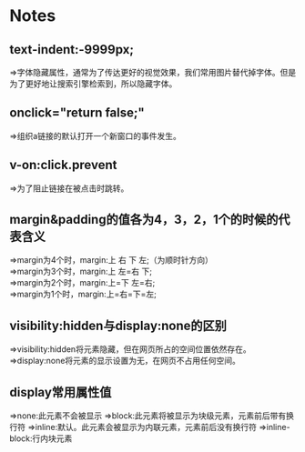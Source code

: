# Notes
## text-indent:-9999px;
=>字体隐藏属性，通常为了传达更好的视觉效果，我们常用图片替代掉字体。但是为了更好地让搜索引擎检索到，所以隐藏字体。
## onclick="return false;"
=>组织a链接的默认打开一个新窗口的事件发生。
## v-on:click.prevent
=>为了阻止链接在被点击时跳转。
## margin&padding的值各为4，3，2，1个的时候的代表含义
=>margin为4个时，margin:上  右  下  左;（为顺时针方向）<br>
=>margin为3个时，margin:上   左=右   下;<br>
=>margin为2个时，margin:上=下   左=右;<br>
=>margin为1个时，margin:上=右=下=左;
## visibility:hidden与display:none的区别
=>visibility:hidden将元素隐藏，但在网页所占的空间位置依然存在。<br>
=>display:none将元素的显示设置为无，在网页不占用任何空间。
## display常用属性值
=>none:此元素不会被显示
=>block:此元素将被显示为块级元素，元素前后带有换行符
=>inline:默认。此元素会被显示为内联元素，元素前后没有换行符
=>inline-block:行内块元素
